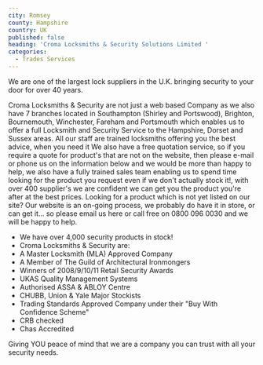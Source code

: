 ```yaml
---
city: Romsey
county: Hampshire
country: UK
published: false
heading: 'Croma Locksmiths & Security Solutions Limited '
categories:
  - Trades Services
---
```

We are one of the largest lock suppliers in the U.K. bringing security to your door for over 40 years.

Croma Locksmiths & Security are not just a web based Company as we also have 7 branches located in Southampton (Shirley and Portswood), Brighton, Bournemouth, Winchester, Fareham and Portsmouth which enables us to offer a full Locksmith and Security Service to the Hampshire, Dorset and Sussex areas.
All our staff are trained locksmiths offering you the best advice, when you need it
We also have a free quotation service, so if you require a quote for product's that are not on the website, then please e-mail or phone us on the information below and we would be more than happy to help, we also have a fully trained sales team enabling us to spend time looking for the product you request even if we don't actually stock it!, with over 400 supplier's we are confident we can get you the product you're after at the best prices.
Looking for a product which is not yet listed on our site? Our website is an on-going process, we probably do have it in store, or can get it... so please email us here or call free on 0800 096 0030 and we will be happy to help.

- We have over 4,000 security products in stock!
- Croma Locksmiths & Security are:
- A Master Locksmith (MLA) Approved Company
- A Member of The Guild of Architectural Ironmongers
- Winners of 2008/9/10/11 Retail Security Awards
- UKAS Quality Management Systems
- Authorised ASSA & ABLOY Centre
- CHUBB, Union & Yale Major Stockists
- Trading Standards Approved Company under their "Buy With Confidence Scheme"
- CRB checked
- Chas Accredited 

Giving YOU peace of mind that we are a company you can trust with all your security needs.